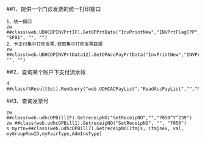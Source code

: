 ##1、提供一个门诊发票的统一打印接口
    
    1、统一接口
	zw ##class(web.UDHCOPINVPrtIF).GetOPPrtData("InvPrintNew","INVPrtFlagCPP","21904", "SF01", "", "")
    2、卡支付集中打印发票,获取集中打印发票数据
	zw ##class(web.UDHCOPINVPrtData12).GetOPAccPayPrtData("InvPrintNew","INVPrtFlagCPP",21904,"SF01", "", "")
    
##2、查询某个账户下支付流水帐

	d ##class(%ResultSet).RunQuery("web.UDHCACPayList","ReadAccPayList","","N","N","","",2,0)

##3、查询发票号
    
    zw ##class(web.udhcOPBillIF).GetreceipNO("SetReceipNO","","7050^Y^239")
    zw ##class(web.udhcOPBill1).GetreceipNO("SetReceipNO", "", "7050")
    s myrtn=##class(web.udhcOPBill7).GetreceipNO(itmjs, itmjsex, val, myGroupRowID,myFairType,AdmInsType)